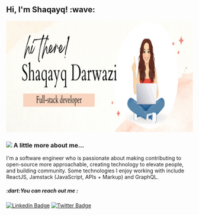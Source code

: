 
<h2> Hi, I'm Shaqayq! :wave:</h2>
<img src="https://github.com/shaqayq/shaqayq/blob/master/Baner.png" alt="banner" width="900" height="300">


### <img src="https://media.giphy.com/media/XGma2iRIHTKkwqRkFl/giphy.gif" width="50"> A little more about me...  
I'm a software engineer who is passionate about making contributing to open-source more approachable, creating technology to elevate people, and building community. Some technologies I enjoy working with include ReactJS, Jamstack (JavaScript, APIs + Markup) and GraphQL.
<h5><em>:dart:You can reach out me :</em></h5>

[![Linkedin Badge](https://img.shields.io/badge/-shaqayq%20Darwazi-blue?style=flat-square&logo=Linkedin&logoColor=white&link=https://www.linkedin.com/in/shaqayq-darwazi/)](https://www.linkedin.com/in/shaqayq-darwazi-0a7487233/)
[![Twitter Badge](https://img.shields.io/badge/-@Shaqayq_Darwazi_-1ca0f1?style=flat-square&labelColor=1ca0f1&logo=twitter&logoColor=white&link=https://twitter.com/DarwaziShaqayq)](https://twitter.com/DarwaziShaqayq)





